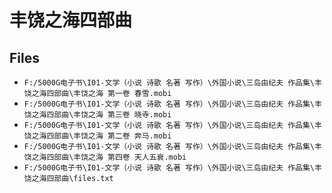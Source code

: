 # 丰饶之海四部曲

## Files

- `F:/5000G电子书\I01-文学（小说 诗歌 名著 写作）\外国小说\三岛由纪夫 作品集\丰饶之海四部曲\丰饶之海 第一卷 春雪.mobi`
- `F:/5000G电子书\I01-文学（小说 诗歌 名著 写作）\外国小说\三岛由纪夫 作品集\丰饶之海四部曲\丰饶之海 第三卷 晓寺.mobi`
- `F:/5000G电子书\I01-文学（小说 诗歌 名著 写作）\外国小说\三岛由纪夫 作品集\丰饶之海四部曲\丰饶之海 第二卷 奔马.mobi`
- `F:/5000G电子书\I01-文学（小说 诗歌 名著 写作）\外国小说\三岛由纪夫 作品集\丰饶之海四部曲\丰饶之海 第四卷 天人五衰.mobi`
- `F:/5000G电子书\I01-文学（小说 诗歌 名著 写作）\外国小说\三岛由纪夫 作品集\丰饶之海四部曲\files.txt`
